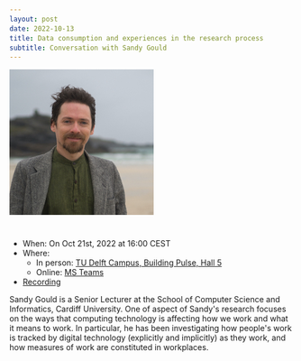 ```yaml
---
layout: post
date: 2022-10-13
title: Data consumption and experiences in the research process
subtitle: Conversation with Sandy Gould
---
```


![Sandy Gould](public/img/conversations/gould.jpg)

# 

* When: On Oct 21st, 2022 at 16:00 CEST
* Where:
    * In person: [TU Delft Campus, Building Pulse, Hall 5](https://esviewer.tudelft.nl/space/168/)
    * Online: [MS Teams](https://teams.microsoft.com/l/meetup-join/19%3a8e9bf40774c04e958683f95bcd96db78%40thread.tacv2/1651850230456?context=%7b%22Tid%22%3a%22096e524d-6929-4030-8cd3-8ab42de0887b%22%2c%22Oid%22%3a%225cf00de1-79fa-4846-a9b6-b23d3fc778d8%22%7d)
* [Recording](https://archive.org/download/dcdlab-conversation-gould/conversation-gould.mp4)


Sandy Gould is a Senior Lecturer at the School of Computer Science and Informatics, Cardiff University. One of aspect of Sandy's research focuses on the ways that computing technology is affecting how we work and what it means to work. In particular, he has been investigating how people's work is tracked by digital technology (explicitly and implicitly) as they work, and how measures of work are constituted in workplaces.
